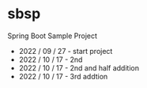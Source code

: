 # sbsp
Spring Boot Sample Project
- 2022 / 09 / 27 - start project
- 2022 / 10 / 17 - 2nd 
- 2022 / 10 / 17 - 2nd and half addition
- 2022 / 10 / 17 - 3rd addtion 
